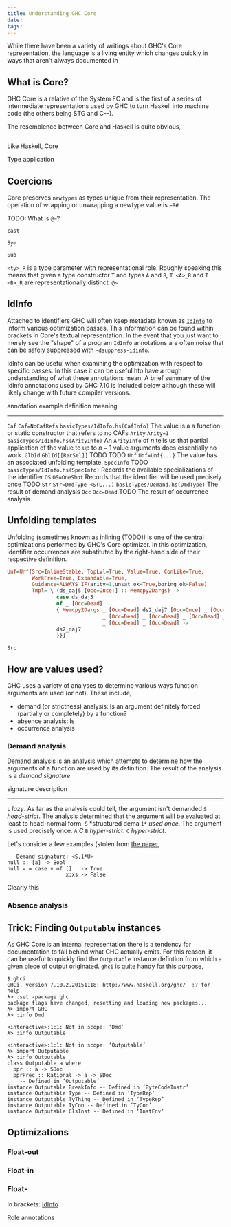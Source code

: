 ```yaml
---
title: Understanding GHC Core
date:
tags:
---
```


While there have been a variety of writings about GHC's Core representation, the
language is a living entity which changes quickly in ways that aren't always
documented in

## What is Core?

GHC Core is a relative of the System FC and is the first of a series of
intermediate representations used by GHC to turn Haskell into machine code (the
others being STG and C--).

The resemblence between Core and Haskell is quite obvious,

```haskell

```

Like Haskell, Core

Type application

## Coercions

Core preserves `newtypes` as types unique from their representation. The operation of wrapping or unwrapping a newtype value is
`~R#`

TODO: What is `@~`?

`cast`

`Sym`

`Sub`

`<ty>_R` is a type parameter with representational role. Roughly speaking this means that given a type constructor `T` and types `A` and `B`, `T <A>_R` and `T <B>_R` are representationally distinct.
`@~`


## IdInfo

Attached to identifiers GHC will often keep metadata known as [`IdInfo`][IdInfo] to
inform various optimization passes. This information can be found within
brackets in Core's textual representation. In the event that you just want to
merely see the "shape" of a program `IdInfo` annotations are often noise that
can be safely suppressed with `-dsuppress-idinfo`.

IdInfo can be useful when examining the optimization with respect to specific
passes. In this case it can be useful hto have a rough understanding of what
these annotations mean. A brief summary of the IdInfo annotations used by GHC
7.10 is included below although these will likely change with future compiler
versions.

annotation          example                 definition                         meaning
------------        ------------------      --------------------------------   --------------------
`Caf`               `Caf=NoCafRefs`         `basicTypes/IdInfo.hs(CafInfo)`    The value is a a function or static constructor that refers to no CAFs
`Arity`             `Arity=1`               `basicTypes/IdInfo.hs(ArityInfo)`  An `ArityInfo` of $n$ tells us that partial application of the value to up to $n-1$ value arguments does essentially no work.
`GlbId`             `GblId[[RecSel]]`       TODO                               TODO
`Unf`               `Unf=Unf{...}`                                             The value has an associated unfolding template.
`SpecInfo`          TODO                    `basicTypes/IdInfo.hs(SpecInfo)`   Records the available specializations of the identifier
`OS`                `OS=OneShot`                                               Records that the identifier will be used precisely once TODO
`Str`               `Str=DmdType <S(L...)`  `basicTypes/Demand.hs(DmdType)`    The result of demand analysis
`Occ`               `Occ=Dead`              TODO                               The result of occurrence analysis

## Unfolding templates

Unfolding (sometimes known as inlining (TODO)) is one of the central
optimizations performed by GHC's Core optimizer. In this optimization, identifier occurrences are substituted by the
right-hand side of their respective definition.
```haskell
Unf=Unf{Src=InlineStable, TopLvl=True, Value=True, ConLike=True,
        WorkFree=True, Expandable=True,
        Guidance=ALWAYS_IF(arity=1,unsat_ok=True,boring_ok=False)
        Tmpl= \ (ds_daj5 [Occ=Once!] :: Memcpy2Dargs) ->
                case ds_daj5
                of _ [Occ=Dead]
                { Memcpy2Dargs _ [Occ=Dead] ds2_daj7 [Occ=Once] _ [Occ=Dead]
                               _ [Occ=Dead] _ [Occ=Dead] _ [Occ=Dead] _ [Occ=Dead] _ [Occ=Dead]
                               _ [Occ=Dead] _ [Occ=Dead] ->
                ds2_daj7
                }}]
```

`Src`

## How are values used?

GHC uses a variety of analyses to determine various ways function arguments are used (or not). These include,

  * demand (or strictness) analysis: Is an argument definitely forced (partially or completely) by a function?
  * absence analysis: Is
  * occurrence analysis

### Demand analysis

[Demand analysis][DemandPaper] is an analysis which attempts to determine how
the arguments of a function are used by its definition. The result of the
analysis is a *demand signature*

signature      description
-----------    --------------------
`L`            *lazy*. As far as the analysis could tell, the argument isn't demanded
`S`            *head-strict*. The analysis determined that the argument will be evaluated at least to head-normal form.
`S`            *structured dema
`1*`           *used once*. The argument is used precisely once.
`A`            *C*
`B`            *hyper-strict*.
`C`            *hyper-strict*.

Let's consider a few examples (stolen from [the paper][DemandPaper],
```
-- Demand signature: <S,1*U>
null :: [a] -> Bool
null v = case v of []   -> True
                   x:xs -> False
```
Clearly this


### Absence analysis


## Trick: Finding `Outputable` instances
As GHC Core is an internal representation there is a tendency for
documentation to fall behind what GHC actually emits. For this reason, it can be
useful to quickly find the `Outputable` instance defintion from which a given
piece of output originated. `ghci` is quite handy for this purpose,
```
$ ghci
GHCi, version 7.10.2.20151118: http://www.haskell.org/ghc/  :? for help
λ> :set -package ghc
package flags have changed, resetting and loading new packages...
λ> import GHC
λ> :info Dmd

<interactive>:1:1: Not in scope: ‘Dmd’
λ> :info Outputable

<interactive>:1:1: Not in scope: ‘Outputable’
λ> import Outputable
λ> :info Outputable
class Outputable a where
  ppr :: a -> SDoc
  pprPrec :: Rational -> a -> SDoc
    -- Defined in ‘Outputable’
instance Outputable BreakInfo -- Defined in ‘ByteCodeInstr’
instance Outputable Type -- Defined in ‘TypeRep’
instance Outputable TyThing -- Defined in ‘TypeRep’
instance Outputable TyCon -- Defined in ‘TyCon’
instance Outputable ClsInst -- Defined in ‘InstEnv’
```


[Demand]: https://ghc.haskell.org/trac/ghc/wiki/Commentary/Compiler/Demand
[DemandPaper]: http://research.microsoft.com/en-us/um/people/simonpj/papers/demand-anal/demand.ps
[CPR]: http://research.microsoft.com/en-us/um/people/simonpj/Papers/cpr/index.htm

## Optimizations
### Float-out
### Float-in
### Float-

[IdInfo]: https://git.haskell.org/ghc.git/blob/a6f0f5ab45b2643b561e0a0a54a4f14745ab2152:/compiler/basicTypes/IdInfo.hs#l144

In brackets: [IdInfo][]


Role annotations



[paper]: http://www.haskell.org/ghc/docs/6.10.4/html/ext-core/core.pdf
[stackoverflow]: http://stackoverflow.com/questions/6121146/reading-ghc-core
[tekmo]: http://www.haskellforall.com/2012/10/hello-core.html
[ghc-core]: http://hackage.haskell.org/package/ghc-core
[ghc-core-html]: http://hackage.haskell.org/package/ghc-core-html
